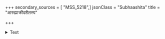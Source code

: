 +++
secondary_sources = [ "MSS_5218",]
jsonClass = "Subhaashita"
title = "आरुह्याक्रीदशैलस्य"

+++

<details><summary>Text</summary>

आरुह्याक्रीदशैलस्य चन्द्रकान्तस्थलीमिमाम्।  
नृत्यत्येष लसच्चारुचन्द्रकान्तः शिखावलः॥
</details>
